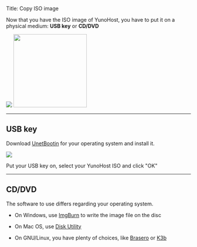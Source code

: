 Title: Copy ISO image

Now that you have the ISO image of YunoHost, you have to put it on a physical medium: **USB key** or **CD/DVD**

<img src="/images/usb_key.png">
<img src="/images/cd.jpg" width=200>

---

## USB key

Download <a href="http://unetbootin.sourceforge.net/" target="_blank">UnetBootin</a> for your operating system and install it.


<img src="/images/unetbootin.png">

Put your USB key on, select your YunoHost ISO and click "OK"


---

## CD/DVD

The software to use differs regarding your operating system.

* On Windows, use [ImgBurn](http://www.imgburn.com/) to write the image file on the disc

* On Mac OS, use [Disk Utility](http://support.apple.com/kb/ph7025)

* On GNU/Linux, you have plenty of choices, like [Brasero](https://wiki.gnome.org/Apps/Brasero) or [K3b](http://www.k3b.org/)

